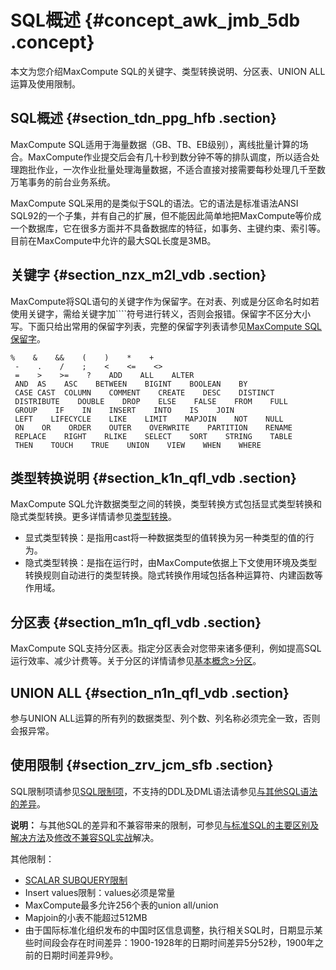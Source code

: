 # SQL概述 {#concept_awk_jmb_5db .concept}

本文为您介绍MaxCompute SQL的关键字、类型转换说明、分区表、UNION ALL运算及使用限制。

## SQL概述 {#section_tdn_ppg_hfb .section}

MaxCompute SQL适用于海量数据（GB、TB、EB级别），离线批量计算的场合。MaxCompute作业提交后会有几十秒到数分钟不等的排队调度，所以适合处理跑批作业，一次作业批量处理海量数据，不适合直接对接需要每秒处理几千至数万笔事务的前台业务系统。

MaxCompute SQL采用的是类似于SQL的语法。它的语法是标准语法ANSI SQL92的一个子集，并有自己的扩展，但不能因此简单地把MaxCompute等价成一个数据库，它在很多方面并不具备数据库的特征，如事务、主键约束、索引等。目前在MaxCompute中允许的最大SQL长度是3MB。

## 关键字 {#section_nzx_m2l_vdb .section}

MaxCompute将SQL语句的关键字作为保留字。在对表、列或是分区命名时如若使用关键字，需给关键字加````符号进行转义，否则会报错。保留字不区分大小写。下面只给出常用的保留字列表，完整的保留字列表请参见[MaxCompute SQL保留字](intl.zh-CN/开发/SQL及函数/附录/保留字与关键字.md#)。

```
%    &    &&    (    )    *    +  
 -    .    /    ;    <    <=    <>  
 =    >    >=    ?    ADD    ALL    ALTER  
 AND  AS    ASC    BETWEEN    BIGINT    BOOLEAN    BY  
 CASE CAST  COLUMN    COMMENT    CREATE    DESC    DISTINCT  
 DISTRIBUTE    DOUBLE    DROP    ELSE    FALSE    FROM    FULL  
 GROUP    IF    IN    INSERT    INTO    IS    JOIN  
 LEFT    LIFECYCLE    LIKE    LIMIT    MAPJOIN    NOT    NULL  
 ON    OR    ORDER    OUTER    OVERWRITE    PARTITION    RENAME  
 REPLACE    RIGHT    RLIKE    SELECT    SORT    STRING    TABLE  
 THEN    TOUCH    TRUE    UNION    VIEW    WHEN    WHERE
```

## 类型转换说明 {#section_k1n_qfl_vdb .section}

MaxCompute SQL允许数据类型之间的转换，类型转换方式包括显式类型转换和隐式类型转换。更多详情请参见[类型转换](intl.zh-CN/开发/SQL及函数/类型转换.md#)。

-   显式类型转换：是指用cast将一种数据类型的值转换为另一种类型的值的行为。
-   隐式类型转换：是指在运行时，由MaxCompute依据上下文使用环境及类型转换规则自动进行的类型转换。隐式转换作用域包括各种运算符、内建函数等作用域。

## 分区表 {#section_m1n_qfl_vdb .section}

MaxCompute SQL支持分区表。指定分区表会对您带来诸多便利，例如提高SQL运行效率、减少计费等。关于分区的详情请参见[基本概念\>分区](intl.zh-CN/开发/基本概念/分区.md#)。

## UNION ALL {#section_n1n_qfl_vdb .section}

参与UNION ALL运算的所有列的数据类型、列个数、列名称必须完全一致，否则会报异常。

## 使用限制 {#section_zrv_jcm_sfb .section}

SQL限制项请参见[SQL限制项](intl.zh-CN/开发/SQL及函数/SQL限制项.md#)，不支持的DDL及DML语法请参见[与其他SQL语法的差异](intl.zh-CN/开发/SQL及函数/与其他SQL语法的差异.md#)。

**说明：** 与其他SQL的差异和不兼容带来的限制，可参见[与标准SQL的主要区别及解决方法](../../../../intl.zh-CN/实践经验/SQL/与标准SQL的主要区别及解决方法.md#)及[修改不兼容SQL实战](../../../../intl.zh-CN/实践经验/SQL/修改不兼容SQL实战.md#)解决。

其他限制：

-   [SCALAR SUBQUERY限制](intl.zh-CN/开发/SQL及函数/SELECT语句/子查询.md#section_f52_1w5_hfb)
-   Insert values限制：values必须是常量
-   MaxCompute最多允许256个表的union all/union
-   Mapjoin的小表不能超过512MB
-   由于国际标准化组织发布的中国时区信息调整，执行相关SQL时，日期显示某些时间段会存在时间差异：1900-1928年的日期时间差异5分52秒，1900年之前的日期时间差异9秒。

